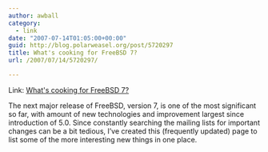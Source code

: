 ```yaml
---
author: awball
category:
  - link
date: "2007-07-14T01:05:00+00:00"
guid: http://blog.polarweasel.org/post/5720297
title: What's cooking for FreeBSD 7?
url: /2007/07/14/5720297/

---
```

Link: [What's cooking for FreeBSD 7?](http://bsdnews.com/view_story.php3?story_id=6865)

The next major release of FreeBSD, version 7, is one of the most significant so far, with amount of new technologies and improvement largest since introduction of 5.0. Since constantly searching the mailing lists for important changes can be a bit tedious, I’ve created this (frequently updated) page to list some of the more interesting new things in one place.
